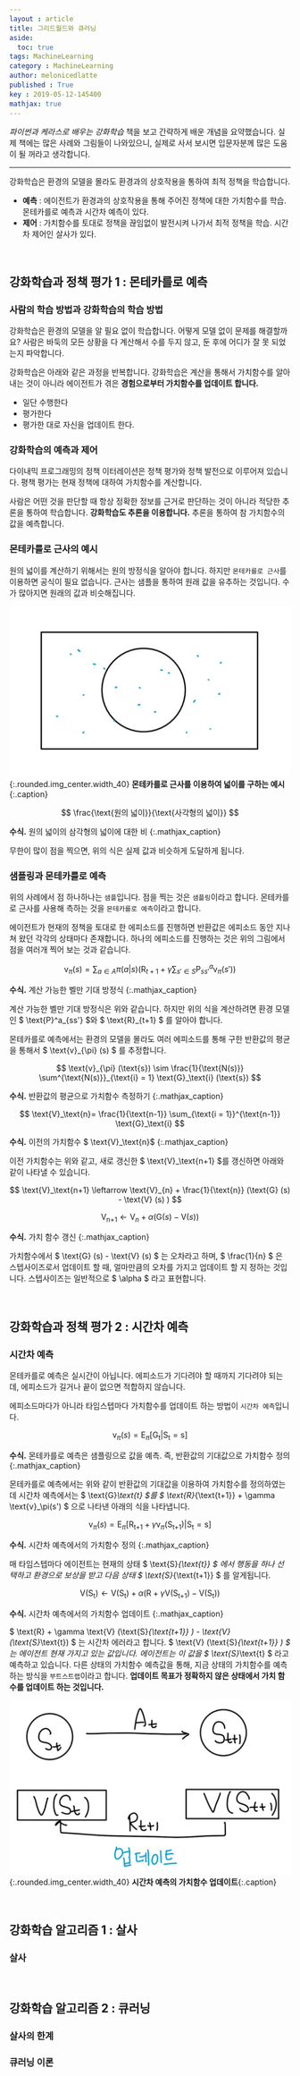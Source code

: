 ```yaml
---
layout : article
title: 그리드월드와 큐러닝
aside:
  toc: true
tags: MachineLearning
category : MachineLearning
author: melonicedlatte
published : True
key : 2019-05-12-145400
mathjax: true 
---
```


*파이썬과 케라스로 배우는 강화학습* 책을 보고 간략하게 배운 개념을 요약했습니다. 실제 책에는 많은 사례와 그림들이 나와있으니, 실제로 사서 보시면 입문자분께 많은 도움이 될 꺼라고 생각합니다.

---

강화학습은 환경의 모델을 몰라도 환경과의 상호작용을 통하여 최적 정책을 학습합니다.  

- **예측** : 에이전트가 환경과의 상호작용을 통해 주어진 정책에 대한 가치함수를 학습. 몬테카를로 예측과 시간차 예측이 있다. 
- **제어** : 가치함수를 토대로 정책을 끊임없이 발전시켜 나가서 최적 정책을 학습. 시간차 제어인 살사가 있다. 

<br>

## 강화학습과 정책 평가 1 : 몬테카를로 예측

### 사람의 학습 방법과 강화학습의 학습 방법

강화학습은 환경의 모델을 알 필요 없이 학습합니다. 어떻게 모델 없이 문제를 해결할까요? 사람은 바둑의 모든 상황을 다 계산해서 수를 두지 않고, 둔 후에 어디가 잘 못 되었는지 파악합니다. 

강화학습은 아래와 같은 과정을 반복합니다. 강화학습은 계산을 통해서 가치함수를 알아내는 것이 아니라 에이전트가 겪은 **경험으로부터 가치함수를 업데이트 합니다.** 

- 일단 수행한다
- 평가한다
- 평가한 대로 자신을 업데이트 한다. 

### 강화학습의 예측과 제어 

다이내믹 프로그래밍의 정책 이터레이션은 정책 평가와 정책 발전으로 이루어져 있습니다. 평책 평가는 현재 정책에 대하여 가치함수를 계산합니다. 

사람은 어떤 것을 판단할 때 항상 정확한 정보를 근거로 판단하는 것이 아니라 적당한 추론을 통하여 학습합니다. **강화학습도 추론을 이용합니다.** 추론을 통하여 참 가치함수의 값을 예측합니다. 

### 몬테카를로 근사의 예시

원의 넓이를 계산하기 위해서는 원의 방정식을 알아야 합니다. 하지만 `몬테카를로 근사`를 이용하면 공식이 필요 없습니다. 근사는 샘플을 통하여 원래 값을 유추하는 것입니다. 수가 많아지면 원래의 값과 비슷해집니다.

![image](/assets/images/20190512/montecarro_prediction_img.jpg){:.rounded.img_center.width_40}
**몬테카를로 근사를 이용하여 넓이를 구하는 예시**{:.caption}

$$ 
\frac{\text{원의 넓이}}{\text{사각형의 넓이}}
$$

**수식.** 원의 넓이의 삼각형의 넓이에 대한 비
{:.mathjax_caption}

무한이 많이 점을 찍으면, 위의 식은 실제 값과 비슷하게 도달하게 됩니다. 

### 샘플링과 몬테카를로 예측

위의 사례에서 점 하나하나는 `샘플`입니다. 점을 찍는 것은 `샘플링`이라고 합니다. 몬테카를로 근사를 사용해 측하는 것을 `몬테카를로 예측`이라고 합니다. 

에이전트가 현재의 정책을 토대로 한 에피소드를 진행하면 반환값은 에피소드 동안 지나쳐 왔던 각각의 상태마다 존재합니다. 하나의 에피소드를 진행하는 것은 위의 그림에서 점을 여러개 찍어 보는 것과 같습니다. 

$$
  \text{v}_{\pi}(s) = \sum_{a \in A} \pi (a | s) (\text{R}_{t+1} + \gamma \sum_{s' \in S} \text{P}^a_{ss'} \text{v}_{\pi} (s') )
$$

**수식.** 계산 가능한 벨만 기대 방정식
{:.mathjax_caption}

계산 가능한 벨만 기대 방정식은 위와 같습니다. 하지만 위의 식을 계산하려면 환경 모델인 $ \text{P}^a_{ss'} $와 $ \text{R}_{t+1} $ 를 알아야 합니다. 

몬테카를로 예측에서는 환경의 모델을 몰라도 여러 에피소드를 통해 구한 반환값의 평균을 통해서 $ \text{v}_{\pi} (s) $ 를 추정합니다. 

$$
  \text{v}_{\pi} (\text{s}) \sim \frac{1}{\text{N(s)}} \sum^{\text{N(s)}}_{\text{i} = 1} \text{G}_\text{i} (\text{s})
$$

**수식.** 반환값의 평균으로 가치함수 측정하기
{:.mathjax_caption}

$$ 
  \text{V}_\text{n}= \frac{1}{\text{n-1}} \sum_{\text{i = 1}}^{\text{n-1}} \text{G}_\text{i}
$$

**수식.** 이전의 가치함수 $ \text{V}_\text{n}$
{:.mathjax_caption}

이전 가치함수는 위와 같고, 새로 갱신한 $ \text{V}_\text{n+1} $를 갱신하면 아래와 같이 나타낼 수 있습니다. 

$$
  \text{V}_\text{n+1} \leftarrow \text{V}_{n} + \frac{1}{\text{n}} (\text{G} (s) - \text{V} (s) ) 
$$

$$
  \text{V}_\text{n+1} \leftarrow \text{V}_{n} + \alpha (\text{G} (s) - \text{V} (s) ) 
$$

**수식.** 가치 함수 갱신
{:.mathjax_caption}

가치함수에서 $ \text{G} (s) - \text{V} (s) $ 는 오차라고 하며, $ \frac{1}{n} $ 은 스텝사이즈로서 업데이트 할 때, 얼마만큼의 오차를 가지고 업데이트 할 지 정하는 것입니다. 스텝사이즈는 일반적으로 $ \alpha $ 라고 표현합니다. 

<br>

## 강화학습과 정책 평가 2 : 시간차 예측

### 시간차 예측

몬테카를로 예측은 실시간이 아닙니다. 에피소드가 기다려야 할 때까지 기다려야 되는데, 에피소드가 길거나 끝이 없으면 적합하지 않습니다.

에피소드마다가 아니라 타임스텝마다 가치함수를 업데이트 하는 방법이 `시간차 예측`입니다. 

$$
  \text{v}_{\pi} (s) = \text{E}_{\pi} [\text{G}_\text{t} | \text{S}_\text{t} = \text{s}]
$$

**수식.** 몬테카를로 예측은 샘플링으로 값을 예측. 즉, 반환값의 기대값으로 가치함수 정의
{:.mathjax_caption}

몬테카를로 예측에서는 위와 같이 반환값의 기대값을 이용하여 가치함수를 정의하였는데 시간차 예측에서는 $ \text{G}_\text{t} $를 $ \text{R}_{\text{t+1}} + \gamma \text{v}_\pi(s') $ 으로 나타낸 아래의 식을 나타냅니다. 

$$
  \text{v}_{\pi} (s) = \text{E}_{\pi} [\text{R}_{\text{t+1}} + 
  \gamma \text{v}_\pi ( \text{S} _ {\text{t+1}} ) | \text{S}_\text{t} = \text{s}]
$$

**수식.** 시간차 예측에서의 가치함수 정의
{:.mathjax_caption}

매 타임스텝마다 에이전트는 현재의 상태 $ \text{S}_{\text{t}} $ 에서 행동을 하나 선택하고 환경으로 보상을 받고 다음 상태 $ \text{S}_{\text{t+1}} $ 를 알게됩니다. 

$$
  \text{V} (\text{S}_\text{t}) \leftarrow \text{V} (\text{S}_\text{t}) + \alpha (\text{R} + \gamma \text{V} (\text{S}_{\text{t+1}} ) - \text{V} (\text{S}_\text{t}) ) 
$$

**수식.** 시간차 예측에서의 가치함수 업데이트
{:.mathjax_caption}

$ \text{R} + \gamma \text{V} (\text{S}_{\text{t+1}} ) - \text{V} (\text{S}_\text{t}) $ 는 시간차 에러라고 합니다. $ \text{V} (\text{S}_{\text{t+1}} ) $ 는 에이전트 현재 가지고 있는 값입니다. 에이전트는 이 값을 $ \text{S}_\text{t} $ 라고 예측하고 있습니다. 다른 상태의 가치함수 예측값을 통해, 지금 상태의 가치함수를 예측하는 방식을 `부트스트랩`이라고 합니다. **업데이트 목표가 정확하지 않은 상태에서 가치 함수를 업데이트 하는 것입니다.**

![image](/assets/images/20190512/time_prediction_value_update.jpg){:.rounded.img_center.width_40}
**시간차 예측의 가치함수 업데이트**{:.caption}

<br>

## 강화학습 알고리즘 1 : 살사

### 살사

<br>

## 강화학습 알고리즘 2 : 큐러닝

### 살사의 한계

### 큐러닝 이론

